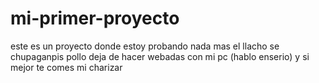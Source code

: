 # mi-primer-proyecto
este es un proyecto donde estoy probando nada mas
el llacho se chupaganpis
pollo deja de hacer webadas con mi pc (hablo enserio)
y si mejor te comes mi charizar